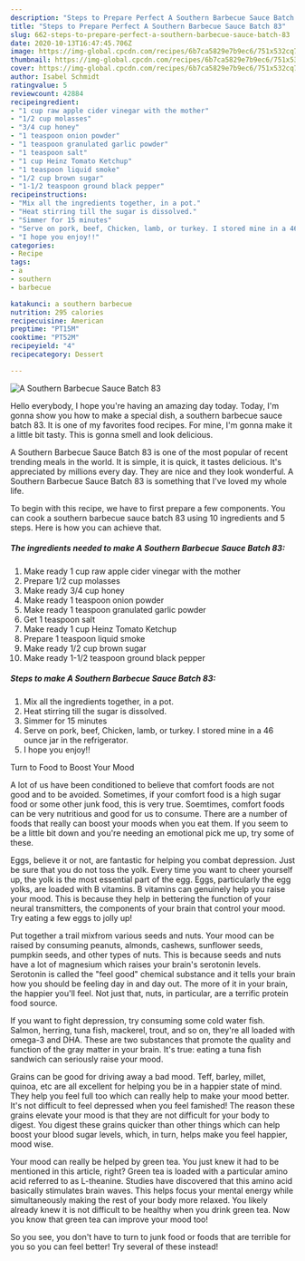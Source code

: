 ```yaml
---
description: "Steps to Prepare Perfect A Southern Barbecue Sauce Batch 83"
title: "Steps to Prepare Perfect A Southern Barbecue Sauce Batch 83"
slug: 662-steps-to-prepare-perfect-a-southern-barbecue-sauce-batch-83
date: 2020-10-13T16:47:45.706Z
image: https://img-global.cpcdn.com/recipes/6b7ca5829e7b9ec6/751x532cq70/a-southern-barbecue-sauce-batch-83-recipe-main-photo.jpg
thumbnail: https://img-global.cpcdn.com/recipes/6b7ca5829e7b9ec6/751x532cq70/a-southern-barbecue-sauce-batch-83-recipe-main-photo.jpg
cover: https://img-global.cpcdn.com/recipes/6b7ca5829e7b9ec6/751x532cq70/a-southern-barbecue-sauce-batch-83-recipe-main-photo.jpg
author: Isabel Schmidt
ratingvalue: 5
reviewcount: 42884
recipeingredient:
- "1 cup raw apple cider vinegar with the mother"
- "1/2 cup molasses"
- "3/4 cup honey"
- "1 teaspoon onion powder"
- "1 teaspoon granulated garlic powder"
- "1 teaspoon salt"
- "1 cup Heinz Tomato Ketchup"
- "1 teaspoon liquid smoke"
- "1/2 cup brown sugar"
- "1-1/2 teaspoon ground black pepper"
recipeinstructions:
- "Mix all the ingredients together, in a pot."
- "Heat stirring till the sugar is dissolved."
- "Simmer for 15 minutes"
- "Serve on pork, beef, Chicken, lamb, or turkey. I stored mine in a 46 ounce jar in the refrigerator."
- "I hope you enjoy!!"
categories:
- Recipe
tags:
- a
- southern
- barbecue

katakunci: a southern barbecue 
nutrition: 295 calories
recipecuisine: American
preptime: "PT15M"
cooktime: "PT52M"
recipeyield: "4"
recipecategory: Dessert

---
```



![A Southern Barbecue Sauce Batch 83](https://img-global.cpcdn.com/recipes/6b7ca5829e7b9ec6/751x532cq70/a-southern-barbecue-sauce-batch-83-recipe-main-photo.jpg)

Hello everybody, I hope you're having an amazing day today. Today, I'm gonna show you how to make a special dish, a southern barbecue sauce batch 83. It is one of my favorites food recipes. For mine, I'm gonna make it a little bit tasty. This is gonna smell and look delicious.

A Southern Barbecue Sauce Batch 83 is one of the most popular of recent trending meals in the world. It is simple, it is quick, it tastes delicious. It's appreciated by millions every day. They are nice and they look wonderful. A Southern Barbecue Sauce Batch 83 is something that I've loved my whole life.




To begin with this recipe, we have to first prepare a few components. You can cook a southern barbecue sauce batch 83 using 10 ingredients and 5 steps. Here is how you can achieve that.

<!--inarticleads1-->

##### The ingredients needed to make A Southern Barbecue Sauce Batch 83:

1. Make ready 1 cup raw apple cider vinegar with the mother
1. Prepare 1/2 cup molasses
1. Make ready 3/4 cup honey
1. Make ready 1 teaspoon onion powder
1. Make ready 1 teaspoon granulated garlic powder
1. Get 1 teaspoon salt
1. Make ready 1 cup Heinz Tomato Ketchup
1. Prepare 1 teaspoon liquid smoke
1. Make ready 1/2 cup brown sugar
1. Make ready 1-1/2 teaspoon ground black pepper




<!--inarticleads2-->

##### Steps to make A Southern Barbecue Sauce Batch 83:

1. Mix all the ingredients together, in a pot.
1. Heat stirring till the sugar is dissolved.
1. Simmer for 15 minutes
1. Serve on pork, beef, Chicken, lamb, or turkey. I stored mine in a 46 ounce jar in the refrigerator.
1. I hope you enjoy!!




Turn to Food to Boost Your Mood


A lot of us have been conditioned to believe that comfort foods are not good and to be avoided. Sometimes, if your comfort food is a high sugar food or some other junk food, this is very true. Soemtimes, comfort foods can be very nutritious and good for us to consume. There are a number of foods that really can boost your moods when you eat them. If you seem to be a little bit down and you're needing an emotional pick me up, try some of these.

Eggs, believe it or not, are fantastic for helping you combat depression. Just be sure that you do not toss the yolk. Every time you want to cheer yourself up, the yolk is the most essential part of the egg. Eggs, particularly the egg yolks, are loaded with B vitamins. B vitamins can genuinely help you raise your mood. This is because they help in bettering the function of your neural transmitters, the components of your brain that control your mood. Try eating a few eggs to jolly up!

Put together a trail mixfrom various seeds and nuts. Your mood can be raised by consuming peanuts, almonds, cashews, sunflower seeds, pumpkin seeds, and other types of nuts. This is because seeds and nuts have a lot of magnesium which raises your brain's serotonin levels. Serotonin is called the "feel good" chemical substance and it tells your brain how you should be feeling day in and day out. The more of it in your brain, the happier you'll feel. Not just that, nuts, in particular, are a terrific protein food source.

If you want to fight depression, try consuming some cold water fish. Salmon, herring, tuna fish, mackerel, trout, and so on, they're all loaded with omega-3 and DHA. These are two substances that promote the quality and function of the gray matter in your brain. It's true: eating a tuna fish sandwich can seriously raise your mood. 

Grains can be good for driving away a bad mood. Teff, barley, millet, quinoa, etc are all excellent for helping you be in a happier state of mind. They help you feel full too which can really help to make your mood better. It's not difficult to feel depressed when you feel famished! The reason these grains elevate your mood is that they are not difficult for your body to digest. You digest these grains quicker than other things which can help boost your blood sugar levels, which, in turn, helps make you feel happier, mood wise.

Your mood can really be helped by green tea. You just knew it had to be mentioned in this article, right? Green tea is loaded with a particular amino acid referred to as L-theanine. Studies have discovered that this amino acid basically stimulates brain waves. This helps focus your mental energy while simultaneously making the rest of your body more relaxed. You likely already knew it is not difficult to be healthy when you drink green tea. Now you know that green tea can improve your mood too!

So you see, you don't have to turn to junk food or foods that are terrible for you so you can feel better! Try several of these instead!

